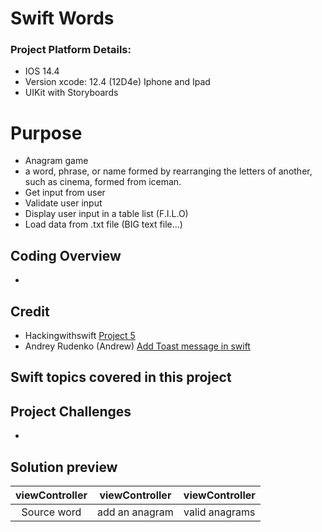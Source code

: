 # Swift Words
### Project Platform Details:
* IOS 14.4
* Version xcode: 12.4 (12D4e) Iphone and Ipad
* UIKit with Storyboards

# Purpose
* Anagram game 
* a word, phrase, or name formed by rearranging the letters of another, such as cinema, formed from iceman.
* Get input from user
* Validate user input
* Display user input in a table list (F.I.L.O)
* Load data from .txt file (BIG text file...)
## Coding Overview
* 
## Credit
* Hackingwithswift [Project 5](https://www.hackingwithswift.com/100/27)
* Andrey Rudenko (Andrew) [Add Toast message in swift](https://stackoverflow.com/questions/31540375/how-to-toast-message-in-swift)
## Swift topics covered in this project

## Project Challenges
*
## Solution preview
| viewController | viewController | viewController |
| :---------------: | :---------------: | :---------------: |
| Source word   |  add an anagram | valid anagrams |


